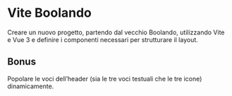 # Vite Boolando
Creare un nuovo progetto, partendo dal vecchio Boolando, utilizzando Vite e Vue 3 e definire i componenti necessari per strutturare il layout.

## Bonus
Popolare le voci dell’header (sia le tre voci testuali che le tre icone) dinamicamente.
